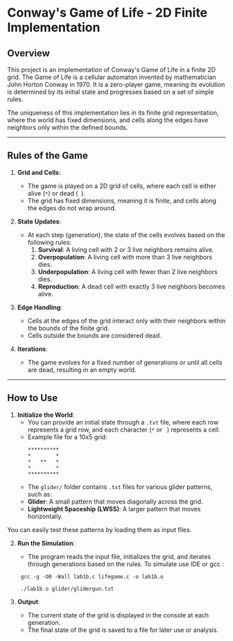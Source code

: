 # **Conway's Game of Life - 2D Finite Implementation**

## **Overview**
This project is an implementation of Conway's Game of Life in a finite 2D grid. The Game of Life is a cellular automaton invented by mathematician John Horton Conway in 1970. It is a zero-player game, meaning its evolution is determined by its initial state and progresses based on a set of simple rules.

The uniqueness of this implementation lies in its finite grid representation, where the world has fixed dimensions, and cells along the edges have neighbors only within the defined bounds.

---

## **Rules of the Game**
1. **Grid and Cells**: 
   - The game is played on a 2D grid of cells, where each cell is either alive (`*`) or dead (` `).
   - The grid has fixed dimensions, meaning it is finite, and cells along the edges do not wrap around.

2. **State Updates**:
   - At each step (generation), the state of the cells evolves based on the following rules:
     1. **Survival**: A living cell with 2 or 3 live neighbors remains alive.
     2. **Overpopulation**: A living cell with more than 3 live neighbors dies.
     3. **Underpopulation**: A living cell with fewer than 2 live neighbors dies.
     4. **Reproduction**: A dead cell with exactly 3 live neighbors becomes alive.

3. **Edge Handling**:
   - Cells at the edges of the grid interact only with their neighbors within the bounds of the finite grid.
   - Cells outside the bounds are considered dead.

4. **Iterations**:
   - The game evolves for a fixed number of generations or until all cells are dead, resulting in an empty world.

---

## **How to Use**
1. **Initialize the World**:
   - You can provide an initial state through a `.txt` file, where each row represents a grid row, and each character (`*` or ` `) represents a cell.
   - Example file for a 10x5 grid:
     ```
     **********
     *        *
     *   **   *
     *        *
     **********
     ```
   - The `glider/` folder contains `.txt` files for various glider patterns, such as:
    - **Glider**: A small pattern that moves diagonally across the grid.
    - **Lightweight Spaceship (LWSS)**: A larger pattern that moves horizontally.

You can easily test these patterns by loading them as input files.

2. **Run the Simulation**:
   - The program reads the input file, initializes the grid, and iterates through generations based on the rules.
   To simulate use IDE or gcc : 
   ```
    gcc -g -O0 -Wall lab1b.c lifegame.c -o lab1b.o
   ```
   ```
    ./lab1b.o glider/glidergun.txt 
   ```
   

3. **Output**:
   - The current state of the grid is displayed in the console at each generation.
   - The final state of the grid is saved to a file for later use or analysis.
